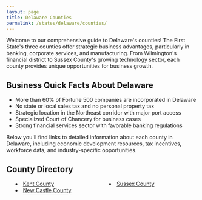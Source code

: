 ```yaml
---
layout: page
title: Delaware Counties
permalink: /states/delaware/counties/
---
```


<p>Welcome to our comprehensive guide to Delaware's counties! The First State's three counties offer strategic business advantages, particularly in banking, corporate services, and manufacturing. From Wilmington's financial district to Sussex County's growing technology sector, each county provides unique opportunities for business growth.</p>

<h2>Business Quick Facts About Delaware</h2>

<ul>
    <li>More than 60% of Fortune 500 companies are incorporated in Delaware</li>
    <li>No state or local sales tax and no personal property tax</li>
    <li>Strategic location in the Northeast corridor with major port access</li>
    <li>Specialized Court of Chancery for business cases</li>
    <li>Strong financial services sector with favorable banking regulations</li>
</ul>

<p>Below you'll find links to detailed information about each county in Delaware, including economic development resources, tax incentives, workforce data, and industry-specific opportunities.</p>

<h2>County Directory</h2>
<style>
    .county-list {
        columns: 2;
        -webkit-columns: 2;
        -moz-columns: 2;
        list-style-position: inside;
    }
</style>

<ul class="county-list">
    <li><a href="{{ '/states/delaware/kent/' | relative_url }}">Kent County</a></li>
    <li><a href="{{ '/states/delaware/new-castle/' | relative_url }}">New Castle County</a></li>
    <li><a href="{{ '/states/delaware/sussex/' | relative_url }}">Sussex County</a></li>
</ul> 